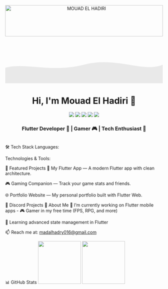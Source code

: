 <div align="center">
<a href="https://mouad-elhadiri.github.io/MOUAD-SET-/">
<img src="https://cdn.discordapp.com/attachments/1079136092994928641/1403506636533923850/2025-08-08_23-28-40.gif?ex=6897ccea&is=68967b6a&hm=f784d8e155503f47e4e2de56af4a3990b84fa89365bf302062472ac354f5da7a&" alt="MOUAD EL HADIRI" style="width: 100%; height: auto; max-height: 100px;"/>
</a>
</div>

<div align="center">
</div>

<!-- Animated subtle wave header without تغيير الألوان الأساسية -->

<div align="center" style="position: relative; overflow: hidden;">
<svg xmlns="http://www.w3.org/2000/svg" viewBox="0 0 1200 150" preserveAspectRatio="none" style="width:100%; height:150px;">
<path fill="https://www.google.com/search?q=%2302569B" opacity="0.08">
<animate attributeName="d" dur="6s" repeatCount="indefinite"
values="
M0,100 C150,80 350,120 600,90 C850,60 1050,120 1200,90 L1200,150 L0,150 Z;
M0,110 C180,130 360,60 600,100 C840,140 1020,60 1200,100 L1200,150 L0,150 Z;
M0,100 C150,80 350,120 600,90 C850,60 1050,120 1200,90 L1200,150 L0,150 Z"/>
</path>
</svg>
</div>

<h1 align="center">Hi, I'm Mouad El Hadiri 👋</h1>

<p align="center">
<a href="https://www.instagram.com/mou_a2d/"><img src="https://img.shields.io/badge/@mou_a2d-E4405F?style=for-the-badge&logo=instagram&logoColor=white" /></a>
<a href="https://www.linkedin.com/in/%D9%85%D8%B9%D8%A7%D8%AF-%D8%A7%D9%84%D8%AD%D8%A7%D8%B6%D8%B1%D9%8A-b376b2379/"><img src="https://img.shields.io/badge/Mouad%20El%20Hadiri-0077B5?style=for-the-badge&logo=linkedin&logoColor=white" /></a>
<a href="https://www.youtube.com/@mouad/videos"><img src="https://img.shields.io/badge/YouTube-Mouad-FF0000?style=for-the-badge&logo=youtube&logoColor=white" /></a>
<a href="https://discord.gg/SG3ea8kMAG"><img src="https://img.shields.io/badge/Discord-5865F2?style=for-the-badge&logo=discord&logoColor=white" /></a>
<a href="https://www.facebook.com/mo.d.391536?locale=ar_AR"><img src="https://img.shields.io/badge/Facebook-1877F2?style=for-the-badge&logo=facebook&logoColor=white" /></a>
</p>

<h3 align="center">Flutter Developer 🧠 | Gamer 🎮 | Tech Enthusiast 🚀</h3>

<img src="https://media.giphy.com/media/3o7abKhOpu0NwenH3O/giphy.gif" width="100%" height="3px" />

🛠 Tech Stack
Languages:

Technologies & Tools:

🚀 Featured Projects
📱 My Flutter App — A modern Flutter app with clean architecture.

🎮 Gaming Companion — Track your game stats and friends.

🌐 Portfolio Website — My personal portfolio built with Flutter Web.

💬 Discord Projects
🎯 About Me
🔭 I’m currently working on Flutter mobile apps - 🎮 Gamer in my free time (FPS, RPG, and more)

🌱 Learning advanced state management in Flutter

📫 Reach me at: madalhadry016@gmail.com

📊 GitHub Stats
<a href="https://www.google.com/search?q=%23"><img height="137px" src="https://github-readme-stats.vercel.app/api?username=Mouad-El-Hadiri&hide_title=true&hide_border=true&show_icons=true&count_private=true&line_height=21&theme=tokyonight" /></a>
<a href="https://www.google.com/search?q=%23"><img height="137px" src="https://github-readme-stats.vercel.app/api/top-langs/?username=Mouad-El-Hadiri&layout=compact&langs_count=6&theme=tokyonight" /></a>
